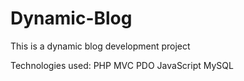 # Dynamic-Blog
This is a dynamic blog development project

Technologies used: 
PHP 
MVC
PDO
JavaScript
MySQL
